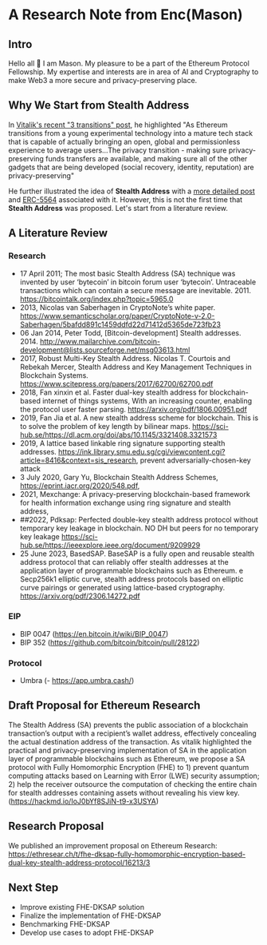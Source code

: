 # A Research Note from Enc(Mason)

## Intro
Hello all :wave:
I am Mason. My pleasure to be a part of the Ethereum Protocol Fellowship. 
My expertise and interests are in area of AI and Cryptography to make Web3 a more secure and privacy-preserving place.


## Why We Start from Stealth Address
In [Vitalik's recent "3 transitions" post](https://vitalik.ca/general/2023/06/09/three_transitions.html), he highlighted "As Ethereum transitions from a young experimental technology into a mature tech stack that is capable of actually bringing an open, global and permissionless experience to average users...The privacy transition - making sure privacy-preserving funds transfers are available, and making sure all of the other gadgets that are being developed (social recovery, identity, reputation) are privacy-preserving"

He further illustrated the idea of **Stealth Address** with a [more detailed post](https://https://vitalik.ca/general/2023/01/20/stealth.html) and [ERC-5564](https://https://eips.ethereum.org/EIPS/eip-5564) associated with it. However, this is not the first time that **Stealth Address** was proposed. Let's start from a literature review.

## A Literature Review
### Research
- 17 April 2011; The most basic Stealth Address (SA) technique was invented by user ‘bytecoin’ in bitcoin forum
user ‘bytecoin’. Untraceable transactions which can contain a secure message are inevitable. 2011. https://bitcointalk.org/index.php?topic=5965.0
- 2013, Nicolas van Saberhagen in CryptoNote’s white paper. https://www.semanticscholar.org/paper/CryptoNote-v-2.0-Saberhagen/5bafdd891c1459ddfd22d71412d5365de723fb23
- 06 Jan 2014, Peter Todd,  [Bitcoin-development] Stealth addresses. 2014. http://www.mailarchive.com/bitcoin-development@lists.sourceforge.net/msg03613.html
- 2017, Robust Multi-Key Stealth Address. Nicolas T. Courtois and Rebekah Mercer, Stealth Address and Key Management Techniques in Blockchain Systems. https://www.scitepress.org/papers/2017/62700/62700.pdf
- 2018, Fan xinxin et al. Faster dual-key stealth address for blockchain-based internet of things systems, With an increasing counter, enabling the protocol user faster parsing. https://arxiv.org/pdf/1806.00951.pdf
- 2019, Fan Jia et al. A new stealth address scheme for blockchain. This is to solve the problem of key length by bilinear maps. https://sci-hub.se/https://dl.acm.org/doi/abs/10.1145/3321408.3321573
- 2019, A lattice based linkable ring signature supporting stealth addresses.
https://ink.library.smu.edu.sg/cgi/viewcontent.cgi?article=8416&context=sis_research, prevent adversarially-chosen-key attack
- 3 July 2020, Gary Yu, Blockchain Stealth Address Schemes, https://eprint.iacr.org/2020/548.pdf, 
- 2021, Mexchange: A privacy-preserving blockchain-based framework for health information exchange using ring signature and stealth address,
- ##2022, Pdksap: Perfected double-key stealth address protocol without temporary key leakage in blockchain. NO DH but peers for no  temporary key leakage https://sci-hub.se/https://ieeexplore.ieee.org/document/9209929
- 25 June 2023, BasedSAP. BaseSAP is a fully open and reusable stealth address protocol that can reliably offer stealth addresses at the application layer of programmable blockchains such as Ethereum. e Secp256k1 elliptic curve, stealth address protocols based on elliptic curve pairings or generated using lattice-based cryptography. https://arxiv.org/pdf/2306.14272.pdf

### EIP
- BIP 0047 (https://en.bitcoin.it/wiki/BIP_0047)
- BIP 352 (https://github.com/bitcoin/bitcoin/pull/28122)

### Protocol
- Umbra (- https://app.umbra.cash/)

## Draft Proposal for Ethereum Research
The Stealth Address (SA) prevents the public association of a blockchain transaction’s output with a recipient’s wallet address, effectively concealing the actual destination address of the transaction. As vitalik highlighted the practical and privacy-preserving implementation of SA in the application layer of programmable blockchains such as Ethereum, we propose a SA protocol with Fully Homomorphic Encryption (FHE) to 1) prevent quantum computing attacks based on Learning with Error (LWE) security assumption; 2) help the receiver outsource the computation of checking the entire chain for stealth addresses containing assets without revealing his view key. (https://hackmd.io/IoJ0bYf8SJiN-t9-x3USYA)

## Research Proposal
We published an improvement proposal on Ethereum Research: https://ethresear.ch/t/fhe-dksap-fully-homomorphic-encryption-based-dual-key-stealth-address-protocol/16213/3

## Next Step
- Improve existing FHE-DKSAP solution
- Finalize the implementation of FHE-DKSAP
- Benchmarking FHE-DKSAP
- Develop use cases to adopt FHE-DKSAP


